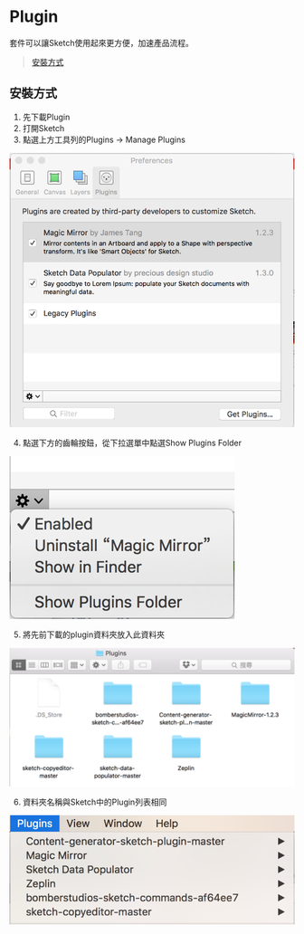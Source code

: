 # Plugin

套件可以讓Sketch使用起來更方便，加速產品流程。

> [安裝方式](#安裝方式)

## 安裝方式

1. 先下載Plugin
2. 打開Sketch
3. 點選上方工具列的Plugins -> Manage Plugins

![](../../assets/plugin_install_3.png)

4. 點選下方的齒輪按鈕，從下拉選單中點選Show Plugins Folder

![](../../assets/plugin_install_4.png)

5. 將先前下載的plugin資料夾放入此資料夾

![](../../assets/plugin_install_5.png)

6. 資料夾名稱與Sketch中的Plugin列表相同

![](../../assets/plugin_install_6.png)